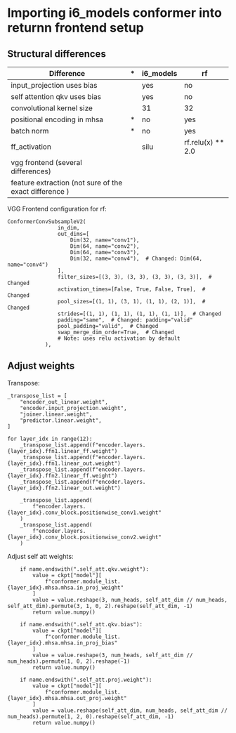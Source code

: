 # Importing i6_models conformer into returnn frontend setup

## Structural differences
| Difference                                             | * | i6_models | rf |
|--------------------------------------------------------|---|-----------|--|
| input_projection uses bias                             |   | yes       | no |
| self attention qkv uses bias                           |   | yes       | no |
| convolutional kernel size                              |   | 31        | 32 |
| positional encoding in mhsa                            | * | no        | yes |
| batch norm                                             | * | no        | yes |
| ff_activation                                          |   | silu      | rf.relu(x) ** 2.0 |
| vgg frontend (several differences)                     |   |           |  |
| feature extraction (not sure of the exact difference ) |   |           |  |

VGG Frontend configuration for rf:
```
ConformerConvSubsampleV2(
                in_dim,
                out_dims=[
                    Dim(32, name="conv1"),
                    Dim(64, name="conv2"),
                    Dim(64, name="conv3"),
                    Dim(32, name="conv4"),  # Changed: Dim(64, name="conv4")
                ],
                filter_sizes=[(3, 3), (3, 3), (3, 3), (3, 3)],  # Changed
                activation_times=[False, True, False, True],  # Changed
                pool_sizes=[(1, 1), (3, 1), (1, 1), (2, 1)],  # Changed
                strides=[(1, 1), (1, 1), (1, 1), (1, 1)],  # Changed
                padding="same",  # Changed: padding="valid"
                pool_padding="valid",  # Changed
                swap_merge_dim_order=True,  # Changed
                # Note: uses relu activation by default
            ),
```

## Adjust weights

Transpose:

```
_transpose_list = [
    "encoder_out_linear.weight",
    "encoder.input_projection.weight",
    "joiner.linear.weight",
    "predictor.linear.weight",
]

for layer_idx in range(12):
    _transpose_list.append(f"encoder.layers.{layer_idx}.ffn1.linear_ff.weight")
    _transpose_list.append(f"encoder.layers.{layer_idx}.ffn1.linear_out.weight")
    _transpose_list.append(f"encoder.layers.{layer_idx}.ffn2.linear_ff.weight")
    _transpose_list.append(f"encoder.layers.{layer_idx}.ffn2.linear_out.weight")

    _transpose_list.append(
        f"encoder.layers.{layer_idx}.conv_block.positionwise_conv1.weight"
    )
    _transpose_list.append(
        f"encoder.layers.{layer_idx}.conv_block.positionwise_conv2.weight"
    )

```

Adjust self att weights:
```
    if name.endswith(".self_att.qkv.weight"):
        value = ckpt["model"][
            f"conformer.module_list.{layer_idx}.mhsa.mhsa.in_proj_weight"
        ]
        value = value.reshape(3, num_heads, self_att_dim // num_heads, self_att_dim).permute(3, 1, 0, 2).reshape(self_att_dim, -1)
        return value.numpy()

    if name.endswith(".self_att.qkv.bias"):
        value = ckpt["model"][
            f"conformer.module_list.{layer_idx}.mhsa.mhsa.in_proj_bias"
        ]
        value = value.reshape(3, num_heads, self_att_dim // num_heads).permute(1, 0, 2).reshape(-1)
        return value.numpy()

    if name.endswith(".self_att.proj.weight"):
        value = ckpt["model"][
            f"conformer.module_list.{layer_idx}.mhsa.mhsa.out_proj.weight"
        ]
        value = value.reshape(self_att_dim, num_heads, self_att_dim // num_heads).permute(1, 2, 0).reshape(self_att_dim, -1)
        return value.numpy()
```
